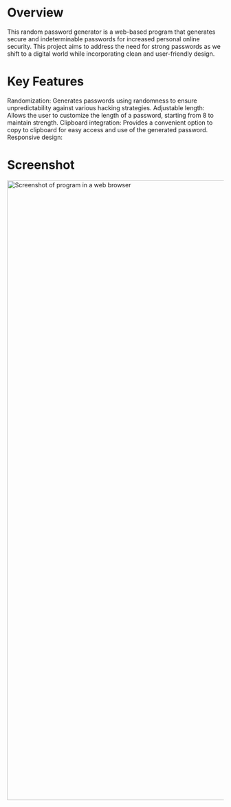 # Overview
This random password generator is a web-based program that generates secure and indeterminable passwords for increased personal online security. This project aims to address the need for strong passwords as we shift to a digital world while incorporating clean and user-friendly design. 

# Key Features
Randomization: Generates passwords using randomness to ensure unpredictability against various hacking strategies. 
Adjustable length: Allows the user to customize the length of a password, starting from 8 to maintain strength.
Clipboard integration: Provides a convenient option to copy to clipboard for easy access and use of the generated password.
Responsive design: 

# Screenshot
<img width="1440" alt="Screenshot of program in a web browser" src="https://github.com/hannahbenjamin/random-password-generator/assets/134002501/a5a12598-740d-4517-814c-3d1fd96afcd3">

